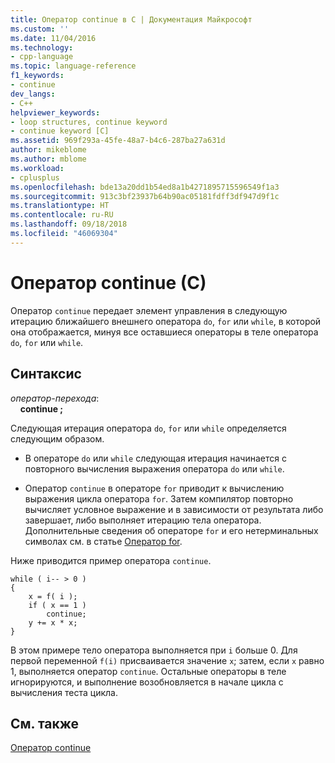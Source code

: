 ```yaml
---
title: Оператор continue в С | Документация Майкрософт
ms.custom: ''
ms.date: 11/04/2016
ms.technology:
- cpp-language
ms.topic: language-reference
f1_keywords:
- continue
dev_langs:
- C++
helpviewer_keywords:
- loop structures, continue keyword
- continue keyword [C]
ms.assetid: 969f293a-45fe-48a7-b4c6-287ba27a631d
author: mikeblome
ms.author: mblome
ms.workload:
- cplusplus
ms.openlocfilehash: bde13a20dd1b54ed8a1b4271895715596549f1a3
ms.sourcegitcommit: 913c3bf23937b64b90ac05181fdff3df947d9f1c
ms.translationtype: HT
ms.contentlocale: ru-RU
ms.lasthandoff: 09/18/2018
ms.locfileid: "46069304"
---
```

# <a name="continue-statement-c"></a>Оператор continue (C)

Оператор `continue` передает элемент управления в следующую итерацию ближайшего внешнего оператора `do`, `for` или `while`, в которой она отображается, минуя все оставшиеся операторы в теле оператора `do`, `for` или `while`.

## <a name="syntax"></a>Синтаксис

*оператор-перехода*:<br/>
&nbsp;&nbsp;&nbsp;&nbsp;**continue ;**

Следующая итерация оператора `do`, `for` или `while` определяется следующим образом.

- В операторе `do` или `while` следующая итерация начинается с повторного вычисления выражения оператора `do` или `while`.

- Оператор `continue` в операторе `for` приводит к вычислению выражения цикла оператора `for`. Затем компилятор повторно вычисляет условное выражение и в зависимости от результата либо завершает, либо выполняет итерацию тела оператора. Дополнительные сведения об операторе `for` и его нетерминальных символах см. в статье [Оператор for](../c-language/for-statement-c.md).

Ниже приводится пример оператора `continue`.

```
while ( i-- > 0 )
{
    x = f( i );
    if ( x == 1 )
        continue;
    y += x * x;
}
```

В этом примере тело оператора выполняется при `i` больше 0. Для первой переменной `f(i)` присваивается значение `x`; затем, если `x` равно 1, выполняется оператор `continue`. Остальные операторы в теле игнорируются, и выполнение возобновляется в начале цикла с вычисления теста цикла.

## <a name="see-also"></a>См. также

[Оператор continue](../cpp/continue-statement-cpp.md)